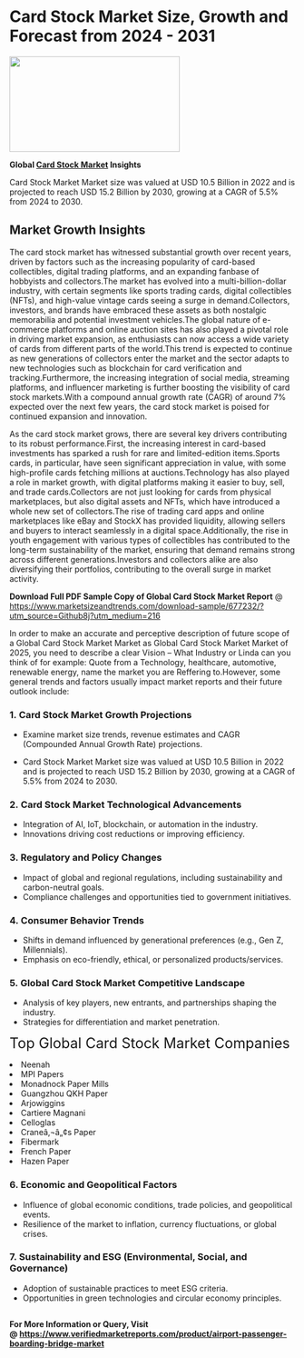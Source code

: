 <H1>Card Stock Market Size, Growth and Forecast from 2024 - 2031</H1><img class="aligncenter size-medium wp-image-584254" src="https://thirdeyenews.in/wp-content/uploads/2024/09/Global-Market-Research-300x168.jpeg" alt="" width="300" height="168" /><p><strong>Global&nbsp;<a href="https://www.marketsizeandtrends.com/download-sample/677232/?utm_source=Github8j?utm_medium=216">Card Stock Market</a> Insights</strong></p><p>Card Stock Market Market size was valued at USD 10.5 Billion in 2022 and is projected to reach USD 15.2 Billion by 2030, growing at a CAGR of 5.5% from 2024 to 2030.</p><p><h2>Market Growth Insights</h2> <p>The card stock market has witnessed substantial growth over recent years, driven by factors such as the increasing popularity of card-based collectibles, digital trading platforms, and an expanding fanbase of hobbyists and collectors.The market has evolved into a multi-billion-dollar industry, with certain segments like sports trading cards, digital collectibles (NFTs), and high-value vintage cards seeing a surge in demand.Collectors, investors, and brands have embraced these assets as both nostalgic memorabilia and potential investment vehicles.The global nature of e-commerce platforms and online auction sites has also played a pivotal role in driving market expansion, as enthusiasts can now access a wide variety of cards from different parts of the world.This trend is expected to continue as new generations of collectors enter the market and the sector adapts to new technologies such as blockchain for card verification and tracking.Furthermore, the increasing integration of social media, streaming platforms, and influencer marketing is further boosting the visibility of card stock markets.With a compound annual growth rate (CAGR) of around 7% expected over the next few years, the card stock market is poised for continued expansion and innovation.</p> <p>As the card stock market grows, there are several key drivers contributing to its robust performance.First, the increasing interest in card-based investments has sparked a rush for rare and limited-edition items.Sports cards, in particular, have seen significant appreciation in value, with some high-profile cards fetching millions at auctions.Technology has also played a role in market growth, with digital platforms making it easier to buy, sell, and trade cards.Collectors are not just looking for cards from physical marketplaces, but also digital assets and NFTs, which have introduced a whole new set of collectors.The rise of trading card apps and online marketplaces like eBay and StockX has provided liquidity, allowing sellers and buyers to interact seamlessly in a digital space.Additionally, the rise in youth engagement with various types of collectibles has contributed to the long-term sustainability of the market, ensuring that demand remains strong across different generations.Investors and collectors alike are also diversifying their portfolios, contributing to the overall surge in market activity.</p> <p><span class=""><strong>Download Full PDF Sample Copy of Global Card Stock Market Report</strong> @ <a href="https://www.marketsizeandtrends.com/download-sample/677232/?utm_source=Github8j?utm_medium=216" target="_blank">https://www.marketsizeandtrends.com/download-sample/677232/?utm_source=Github8j?utm_medium=216</a></span></p><p>In order to make an accurate and perceptive description of future scope of a Global&nbsp;Card Stock Market Market as Global&nbsp;Card Stock Market Market of 2025, you need to describe a clear Vision &ndash; What Industry or Linda can you think of for example: Quote from a Technology, healthcare, automotive, renewable energy, name the market you are Reffering to.However, some general trends and factors usually impact market reports and their future outlook include:</p><h3>1.&nbsp;<strong>Card Stock Market Growth Projections</strong></h3><ul><li>Examine market size trends, revenue estimates and CAGR (Compounded Annual Growth Rate) projections.</li><li><p>Card Stock Market Market size was valued at USD 10.5 Billion in 2022 and is projected to reach USD 15.2 Billion by 2030, growing at a CAGR of 5.5% from 2024 to 2030.</p></li></ul><h3>2.&nbsp;<strong>Card Stock Market Technological Advancements</strong></h3><ul><li>Integration of AI, IoT, blockchain, or automation in the industry.</li><li>Innovations driving cost reductions or improving efficiency.</li></ul><h3>3.&nbsp;<strong>Regulatory and Policy Changes</strong></h3><ul><li>Impact of global and regional regulations, including sustainability and carbon-neutral goals.</li><li>Compliance challenges and opportunities tied to government initiatives.</li></ul><h3>4.&nbsp;<strong>Consumer Behavior Trends</strong></h3><ul><li>Shifts in demand influenced by generational preferences (e.g., Gen Z, Millennials).</li><li>Emphasis on eco-friendly, ethical, or personalized products/services.</li></ul><h3>5.&nbsp;<strong>Global Card Stock Market Competitive Landscape</strong></h3><ul><li>Analysis of key players, new entrants, and partnerships shaping the industry.</li><li>Strategies for differentiation and market penetration.</li></ul><p data-pm-slice="1 1 []"><span style="color: inherit; font-family: inherit; font-size: 25px;">Top Global Card Stock Market Companies</span></p><div class="" data-test-id=""><p><li>Neenah</li><li> MPI Papers</li><li> Monadnock Paper Mills</li><li> Guangzhou QKH Paper</li><li> Arjowiggins</li><li> Cartiere Magnani</li><li> Celloglas</li><li> Craneâ‚¬â„¢s Paper</li><li> Fibermark</li><li> French Paper</li><li> Hazen Paper</li></p></div><h3>6.&nbsp;<strong>Economic and Geopolitical Factors</strong></h3><ul><li>Influence of global economic conditions, trade policies, and geopolitical events.</li><li>Resilience of the market to inflation, currency fluctuations, or global crises.</li></ul><h3>7.&nbsp;<strong>Sustainability and ESG (Environmental, Social, and Governance)</strong></h3><ul><li>Adoption of sustainable practices to meet ESG criteria.</li><li>Opportunities in green technologies and circular economy principles.</li></ul><h2><strong style="font-size: 14px;">For More Information or Query, Visit @&nbsp;</strong><a style="background-color: #ffffff; font-size: 14px;" href="https://www.marketsizeandtrends.com/report/card-stock-market/" target="_blank">https://www.verifiedmarketreports.com/product/airport-passenger-boarding-bridge-market</a></h2>